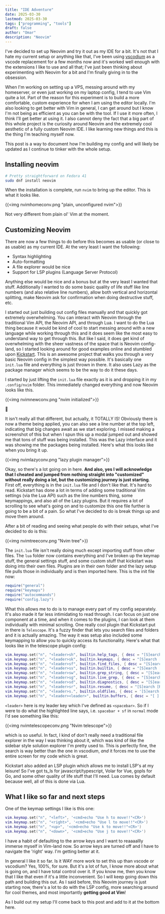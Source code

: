 ```yaml
---
title: "IDE Adventure"
date: 2025-03-30
lastmod: 2025-03-30
tags: ["programming", "tools"]
draft: false
author: "Omar"
description: "Neovim"
---
```


I've decided to set up Neovim and try it out as my IDE for a bit. It's not that I hate my current setup or anything like that, I've been using [vscodium](https://github.com/VSCodium/vscodium) as a vscode replacement for a few months now and it's worked well enough with the extensions I like to use and all that; I've just been thinking about experimenting with Neovim for a bit and I'm finally giving in to the obsession. 

When I'm working on setting up a VPS, messing around with my homeserver, or even just working on my laptop config, I tend to use Vim quite a lot. Part of the reason for this experiment is to build a more comfortable, custom experience for when I am using the editor locally. I'm also looking to get better with Vim in general, I can get around but I know I'm not being as efficient as you can be with the tool. If I use it more often, I think I'll get better at using it. I also cannot deny the fact that a big part of this whole project is the curiosity around Neovim and the extremely cool aesthetic of a fully custom Neovim IDE. I like learning new things and this is the thing I'm teaching myself now. 

This post is a way to document how I'm building my config and will likely be updated as I continue to tinker with the whole setup.


## Installing neovim

```zsh {linenos=inline style=nvim}
# Pretty straightforward on Fedora 41
sudo dnf install neovim 
```

When the installation is complete, run `nvim` to bring up the editor. This is what it looks like.

{{<img nvimhomeconv.png "plain, unconfigured nvim">}}

Not very different from plain ol' Vim at the moment.

## Customizing Neovim

There are now a few things to do before this becomes as usable (or close to as usable) as my current IDE. At the very least I want the following:

- Syntax highlighting
- Auto-formatting
- A file explorer would be nice
- Support for LSP plugins (Language Server Protocol)

Anything else would be nice and a bonus but at the very least I wanted that stuff. Additionally I wanted to do some basic quality of life stuff like line numbers (and also relative line numbers), allow both vertical and horizontal splitting, make Neovim ask for confirmation when doing destructive stuff, etc.

I started out just building out config files manually and that quickly got extremely overwhelming. You can interact with Neovim through the traditional Vim API, the Neovim API, and through Lua. I want to do the Lua thing because it would be kind of cool to start messing around with a new language while working through this and it does seem like the most easy to understand way to get through this. But like I said, it does get kind of overwhelming with the sheer vastness of the space that is Neovim config-land, so I started looking around for good examples online and stumbled upon [Kickstart](https://github.com/nvim-lua/kickstart.nvim). This is an awesome project that walks you through a very basic Neovim config in the simplest way possible. It's basically one `init.lua` file and everything is just thrown in there. It also uses Lazy as the package manager which seems to be the way to do it these days.

I started by just lifting the `init.lua` file exactly as it is and dropping it in my `.config/nvim` folder. This immediately changed everything and now Neovim looks like this.

{{<img nvimnewconv.png "nvim initialized">}}

🤣

It isn't really all that different, but actually, it TOTALLY IS! Obviously there is now a theme being applied, you can also see a line number at the top left, indicating that big changes await as we start exploring. I missed making a screenshot of this but when I spun this up a modal jumped out and showed me that tons of stuff was being installed. This was the Lazy interface and it was showing me the packages being installed. Here's what this looks like when you bring it up.

{{<img nvimlazyconv.png "lazy plugin manager">}}

Okay, so there's a lot going on in here. **And also, yes I will acknowledge that I cheated and jumped from nothing straight into "customized" without really doing a lot, but the customizing journey is just starting**. First off, everything is in the `init.lua` file and I don't like that. It's hard to read. Kickstart has done a lot in terms of adding some traditional Vim settings (via the Lua API) such as the line numbers thing, some keymappings, and also all of the Lazy plugins. But it requires a lot of scrolling to see what's going on and to customize this one file further is going to be a bit of a pain. So what I've decided to do is break things up and move them around.

After a bit of reading and seeing what people do with their setups, what I've decided to do is this:

{{<img nvimtreeconv.png "Nvim tree">}}

The `init.lua` file isn't really doing much except importing stuff from other files. The `lua` folder now contains everything and I've broken up the keymap stuff, the general settings stuff, and some custom stuff that kickstart was doing into their own files. Plugins are in their own folder and the lazy setup file pulls those in individually and is then imported here. This is the init file now:

```lua {linenos=inline}
require("general")
require("keymaps")
require("autocommands")
require("config.lazy")
```

What this allows me to do is to manage every part of my config separately. It's also made it far less intimidating to read through. I can focus on just one component at a time, and when it comes to the plugins, I can look at them individually with minimal scrolling. One really cool plugin that Kickstart put in there is `Telescope`. It's a fuzzy finder that lets you search files and folders and it is actually amazing. The way it was setup also included some keymapping to allow you to quickly access its functionality. Here's what that looks like in the telescope plugin config:

```lua {linenos=inline hl_lines=[3]}
vim.keymap.set("n", "<leader>sh", builtin.help_tags, { desc = "[S]earch [H]elp" })
vim.keymap.set("n", "<leader>sk", builtin.keymaps, { desc = "[S]earch [K]eymaps" })
vim.keymap.set("n", "<leader>sf", builtin.find_files, { desc = "[S]earch [F]iles" })
vim.keymap.set("n", "<leader>ss", builtin.builtin, { desc = "[S]earch [S]elect Telescope" })
vim.keymap.set("n", "<leader>sw", builtin.grep_string, { desc = "[S]earch current [W]ord" })
vim.keymap.set("n", "<leader>sg", builtin.live_grep, { desc = "[S]earch by [G]rep" })
vim.keymap.set("n", "<leader>sd", builtin.diagnostics, { desc = "[S]earch [D]iagnostics" })
vim.keymap.set("n", "<leader>sr", builtin.resume, { desc = "[S]earch [R]esume" })
vim.keymap.set("n", "<leader>s.", builtin.oldfiles, { desc = '[S]earch Recent Files ("." for repeat)' })
vim.keymap.set("n", "<leader><leader>", builtin.buffers, { desc = "[ ] Find existing buffers" })
```

`<leader>` here is my leader key which I've defined as `<spacebar>`. So if I were to do what the highlighted line says, i.e. `spacebar + sf` in `normal` mode I'd see something like this:

{{<img nvimtelescopeconv.png "Nvim telescope">}}

which is so useful. In fact, I kind of don't really need a traditional file explorer in the way I was thinking about it, which was kind of like the sidebar style solution explorer I'm pretty used to. This is perfectly fine, the search is way better than the one in vscodium, *and* it forces me to use the entire screen for my code which is great.

Kickstart also added an LSP plugin which allows me to install LSP's at my leisure! So I've got ts_ls for javascript/typescript, Volar for Vue, gopls for Go, and some other quality of life stuff that I'll need. Lua comes by default because well, all of this is done via Lua.

## What I like so far and next steps

One of the keymap settings I like is this one:

```lua {linenos=inline}
vim.keymap.set("n", "<left>", '<cmd>echo "Use h to move!!"<CR>')
vim.keymap.set("n", "<right>", '<cmd>echo "Use l to move!!"<CR>')
vim.keymap.set("n", "<up>", '<cmd>echo "Use k to move!!"<CR>')
vim.keymap.set("n", "<down>", '<cmd>echo "Use j to move!!"<CR>')
```

I have a habit of defaulting to the arrow keys and I want to reaaaallly immerse myself in Vim-land now. So arrow keys are turned off and I have to navigate the 'right' way. I'm getting better at it.

In general I like it so far. Is it WAY more work to set this up than vscode or vscodium? Yes, 100%, for sure. But it's a lot of fun, I know more about what is going on, and I have total control over it. If you know me, then you know that I like that even if it's a little inconvenient. So I will keep going down this path and building this out. As I said before, this Neovim journey is just starting now, there's a lot to do with the LSP config, more searching around for cool themes, and most importantly **getting good at Vim**!

As I build out my setup I'll come back to this post and add to it at the bottom here.
